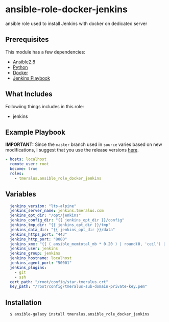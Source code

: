 # ansible-role-docker-jenkins
 ansible role used to install Jenkins with docker on dedicated server

 ## Prerequisites
 This module has a few dependencies:

 - [Ansible2.8](https://docs.ansible.com/ansible/latest/installation_guide/intro_installation.html)
 - [Python](https://www.python.org/downloads)
 - [Docker](https://docs.docker.com/install/linux/docker-ce/ubuntu)
 - [Jenkins Playbook](https://github.com/tmeralus/ansible-role-docker-jenkins.git)

 ## What Includes

 Followiing things includes in this role:
 - jenkins

 ## Example Playbook

 **IMPORTANT:** Since the `master` branch used in `source` varies based on new modifications, I suggest that you use the release versions [here](https://github.com/tmeralus/ansible-role-docker-jenkins.git/releases).

 ```yaml
 - hosts: localhost
   remote_user: root
   become: true
   roles:
     - tmeralus.ansible_role_docker_jenkins
 ```

 ## Variables

 ```yaml
   jenkins_version: "lts-alpine"
   jenkins_server_name: jenkins.tmeralus.com
   jenkins_opt_dir: "/opt/jenkins"
   jenkins_config_dir: "{{ jenkins_opt_dir }}/config"
   jenkins_tmp_dir: "{{ jenkins_opt_dir }}/tmp"
   jenkins_data_dir: "{{ jenkins_opt_dir }}/data"
   jenkins_https_port: "443"
   jenkins_http_port: "8080"
   jenkins_xmx: "{{ ( ansible_memtotal_mb * 0.20 ) | round(0, 'ceil') | int }}"
   jenkins_user: jenkins
   jenkins_group: jenkins
   jenkins_hostname: localhost
   jenkins_agent_port: "50001"
   jenkins_plugins:
     - git
     - ssh
   cert_path: "/root/config/star-tmeralus.crt"
   key_path: "/root/config/tmeralus-sub-domain-private-key.pem"
 ```

 ## Installation

 ```console
   $ ansible-galaxy install tmeralus.ansible_role_docker_jenkins
 ```

